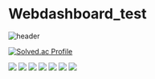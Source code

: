 # Webdashboard_test

![header](https://capsule-render.vercel.app/api?type=slice&text=Game%20Fantastic!&fontSize=60&rotate=20&height=300&fontAlign=70&fontAlignY=30)


[![Solved.ac Profile](http://mazassumnida.wtf/api/generate_badge?boj=Ghost_wing)](https://solved.ac/Ghost_Wing)<br/>

<img src="https://img.shields.io/badge/Amazon AWS-232F3E?style=flat-square&logo=Amazon%20AWS&logoColor=white"/>

 <img src="https://img.shields.io/badge/MySql-4479A1?style=flat-square&logo=mysql&logoColor=white">
 
 <img src="https://img.shields.io/badge/Github-181717?style=flat-square&logo=github&logoColor=white"> 
 
 <img src="https://img.shields.io/badge/Linux-FCC624?style=flat-square&logo=linux&logoColor=black">
 
<img src="https://img.shields.io/badge/Java-007396?style=flat-square&logo=Java&logoColor=white">

<img src="https://img.shields.io/badge/JavaScript-F7DF1E?style=flat-square&logo=javascript&logoColor=black">

<img src="https://img.shields.io/badge/Android-3DDC84?style=flat-square&logo=Android&logoColor=white"/>
